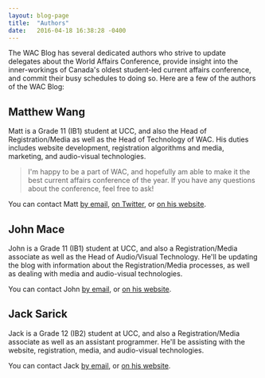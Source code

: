 ```yaml
---
layout: blog-page
title:  "Authors"
date:   2016-04-18 16:38:28 -0400
---
```


The WAC Blog has several dedicated authors who strive to update delegates about the World Affairs Conference, provide insight into the inner-workings of Canada's oldest student-led current affairs conference, and commit their busy schedules to doing so. Here are a few of the authors of the WAC Blog:

## Matthew Wang

Matt is a Grade 11 (IB1) student at UCC, and also the Head of Registration/Media as well as the Head of Technology of WAC. His duties includes website development, registration algorithms and media, marketing, and audio-visual technologies.

> I'm happy to be a part of WAC, and hopefully am able to make it the best current affairs conference of the year. If you have any questions about the conference, feel free to ask!

You can contact Matt [by email](mailto:matthew.wang@ucc.on.ca), [on Twitter](https://twitter.com/malsf21), or [on his website](http://matthewwang.me).

## John Mace

John is a Grade 11 (IB1) student at UCC, and also a Registration/Media associate as well as the Head of Audio/Visual Technology. He'll be updating the blog with information about the Registration/Media processes, as well as dealing with media and audio-visual technologies.

You can contact John [by email](mailto:john.mace@ucc.on.ca), or [on his website](http://jmace.me).

## Jack Sarick

Jack is a Grade 12 (IB2) student at UCC, and also a Registration/Media associate as well as an assistant programmer. He'll be assisting with the website, registration, media, and audio-visual technologies.

You can contact Jack [by email](mailto:jack.sarick@ucc.on.ca), or [on his website](http://sarick.tech).

